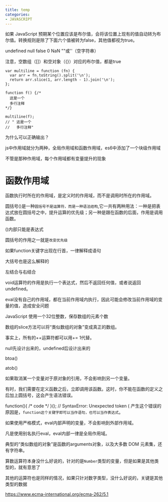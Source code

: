 ```yaml
---
title: temp
categories:
- JAVASCRIPT
---
```


如果 JavaScript 预期某个位置应该是布尔值，会将该位置上现有的值自动转为布尔值。转换规则是除了下面六个值被转为false，其他值都视为true。

undefined
null
false
0
NaN
""或''（空字符串）


注意，空数组（[]）和空对象（{}）对应的布尔值，都是true





```
var multiline = function (fn) {
  var arr = fn.toString().split('\n');
  return arr.slice(1, arr.length - 1).join('\n');
};

function f() {/*
  这是一个
  多行注释
*/}

multiline(f);
// " 这是一个
//   多行注释"
```
为什么可以正确输出？


js中作用域就分为两种，全局作用域和函数作用域，es6中添加了一个块级作用域


不管是那种作用域，每个作用域都有变量提升的现象


# 函数作用域

函数执行时所在的作用域，是定义时的作用域，而不是调用时所在的作用域。





圆括号()是一种`圆括号不是运算符，而是一种语法结构`,它一共有两种用法：一种是把表达式放在圆括号之中，提升运算的优先级；另一种是跟在函数的后面，作用是调用函数。

()内部只能是表达式


圆括号的作用之一就是`改变优先级`



如果function关键字出现在行首，一律解释成语句

大括号也是这么解释的



左结合与右结合



void运算符的作用是执行一个表达式，然后不返回任何值，或者说返回undefined。



eval没有自己的作用域，都在当前作用域内执行，因此可能会修改当前作用域的变量的值，造成安全问题



JavaScript 使用一个32位整数，保存数组的元素个数



数组的slice方法可以将“类似数组的对象”变成真正的数组。




事实上，所有的++运算符都可以用+= 1代替。



null先设计出来的，undefined后设计出来的


btoa()

atob()




如果取消某一个变量对于原对象的引用，不会影响到另一个变量。




有时，我们需要在定义函数之后，立即调用该函数。这时，你不能在函数的定义之后加上圆括号，这会产生语法错误。

function(){ /* code */ }();
// SyntaxError: Unexpected token (
产生这个错误的原因是，`function这个关键字即可以当作语句，也可以当作表达式`。




如果使用严格模式，eval内部声明的变量，不会影响到外部作用域。



凡是使用别名执行eval，eval内部一律是全局作用域。




典型的“类似数组的对象”是函数的arguments对象，以及大多数 DOM 元素集，还有字符串。


算数运算符本身没什么好说的，针对的是`Number`类型的变量，但是如果是其他类型的，就有意思了

其他的运算符也是同样的情况，如果只针对数字类型，没什么好说的，关键是其他类型的数据






https://www.ecma-international.org/ecma-262/5.1


